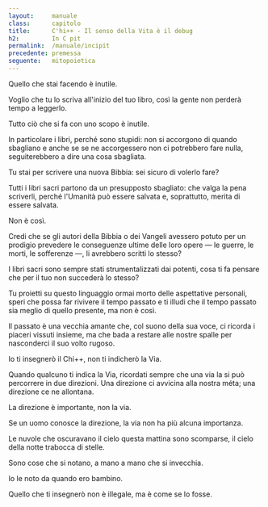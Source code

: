 ```yaml
---
layout:     manuale
class:      capitolo
title:      C'hi++ - Il senso della Vita è il debug
h2:         In C pit
permalink:  /manuale/incipit
precedente: premessa
seguente:   mitopoietica
---
```


Quello che stai facendo è inutile.

Voglio che tu lo scriva all\'inizio del tuo libro, così la gente non
perderà tempo a leggerlo.

Tutto ciò che si fa con uno scopo è inutile.

In particolare i libri, perché sono stupidi: non si accorgono di quando
sbagliano e anche se se ne accorgessero non ci potrebbero fare nulla,
seguiterebbero a dire una cosa sbagliata.

Tu stai per scrivere una nuova Bibbia: sei sicuro di volerlo fare?

Tutti i libri sacri partono da un presupposto sbagliato: che valga la
pena scriverli, perché l\'Umanità può essere salvata e, soprattutto,
merita di essere salvata.

Non è così.

Credi che se gli autori della Bibbia o dei Vangeli avessero potuto per
un prodigio prevedere le conseguenze ultime delle loro opere &mdash; le
guerre, le morti, le sofferenze &mdash;, li avrebbero scritti lo stesso?

I libri sacri sono sempre stati strumentalizzati dai potenti, cosa ti fa
pensare che per il tuo non succederà lo stesso?

Tu proietti su questo linguaggio ormai morto delle aspettative
personali, speri che possa far rivivere il tempo passato e ti illudi che
il tempo passato sia meglio di quello presente, ma non è così.

Il passato è una vecchia amante che, col suono della sua voce, ci
ricorda i piaceri vissuti insieme, ma che bada a restare alle nostre
spalle per nasconderci il suo volto rugoso.

Io ti insegnerò il Chi++, non ti indicherò la Via.

Quando qualcuno ti indica la Via, ricordati sempre che una via la si può
percorrere in due direzioni. Una direzione ci avvicina alla nostra méta;
una direzione ce ne allontana.

La direzione è importante, non la via.

Se un uomo conosce la direzione, la via non ha più alcuna importanza.

Le nuvole che oscuravano il cielo questa mattina sono scomparse, il
cielo della notte trabocca di stelle.

Sono cose che si notano, a mano a mano che si invecchia.

Io le noto da quando ero bambino.

Quello che ti insegnerò non è illegale, ma è come se lo fosse.

